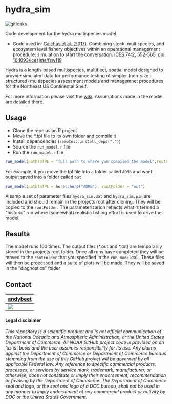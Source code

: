 # hydra_sim

![gitleaks](https://github.com/NOAA-EDAB/hydra_sim/workflows/gitleaks/badge.svg)


Code development for the hydra multispecies model

- Code used in: [Gaichas et al. (2017)](https://github.com/NOAA-EDAB/hydra_sim/releases/tag/0.1.0). Combining stock, multispecies, and ecosystem level fishery objectives within an operational management procedure: simulation to start the conversation. ICES 74:2, 552-565. doi: [10.1093/icesjms/fsw119](https://doi.org/10.1093/icesjms/fsw119)

Hydra is a length-based multispecies, multifleet, spatial model designed to provide simulated data for performance 
testing of simpler (non-size structured) multispecies assessment models and managemnet procedures for the Northeast US Continental Shelf.

For more information please visit the [wiki](https://github.com/NOAA-EDAB/hydra_sim/wiki). Assumptions made in the model are detailed there.

## Usage

* Clone the repo as an R project
* Move the *.tpl file to its own folder and compile it
* Install dependencies (`remotes::install_deps(".")`)
* Source the `run_model.r` file
* Run the `run_model.r` file

```r
run_model(pathToTPL = "full path to where you compiled the model",rootFolder="name of folder to store model output")
```
For example, if you move the tpl file into a folder called `ADMB` and want output saved into a folder called `out`

```r
run_model(pathToTPL = here::here("ADMB"), rootFolder = "out")
```

A sample set of parameter files `hydra_sim.dat` and `hydra_sim.pin` are included and should remain in the projects root after cloning. They will be copied to the `rootFolder`.
The parameterizarion reflects what is termed a "historic" run where (somewhat) realistic fishing effort is used to drive the model.


## Results

The model runs 100 times. The output files (*.out and *.txt) are temporarily stored in the projects root folder. Once all runs have completed they will be moved to the `rootFolder` that you specified in the `run_model`call. These files will then be processed and a suite of plots will be made. They will be saved in the "diagnostics" folder  

## Contact

| [andybeet](https://github.com/andybeet)        
| ----------------------------------------------------------------------------------------------- 
| [![](https://avatars1.githubusercontent.com/u/22455149?s=100&v=4)](https://github.com/andybeet) | 



#### Legal disclaimer

*This repository is a scientific product and is not official
communication of the National Oceanic and Atmospheric Administration, or
the United States Department of Commerce. All NOAA GitHub project code
is provided on an ‘as is’ basis and the user assumes responsibility for
its use. Any claims against the Department of Commerce or Department of
Commerce bureaus stemming from the use of this GitHub project will be
governed by all applicable Federal law. Any reference to specific
commercial products, processes, or services by service mark, trademark,
manufacturer, or otherwise, does not constitute or imply their
endorsement, recommendation or favoring by the Department of Commerce.
The Department of Commerce seal and logo, or the seal and logo of a DOC
bureau, shall not be used in any manner to imply endorsement of any
commercial product or activity by DOC or the United States Government.*
